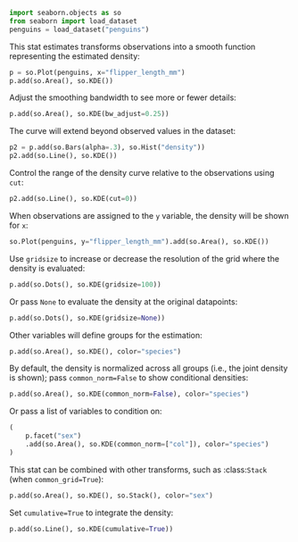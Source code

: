```python
import seaborn.objects as so
from seaborn import load_dataset
penguins = load_dataset("penguins")
```
This stat estimates transforms observations into a smooth function representing the estimated density:

```python
p = so.Plot(penguins, x="flipper_length_mm")
p.add(so.Area(), so.KDE())
```
Adjust the smoothing bandwidth to see more or fewer details:

```python
p.add(so.Area(), so.KDE(bw_adjust=0.25))
```
The curve will extend beyond observed values in the dataset:

```python
p2 = p.add(so.Bars(alpha=.3), so.Hist("density"))
p2.add(so.Line(), so.KDE())
```
Control the range of the density curve relative to the observations using `cut`:

```python
p2.add(so.Line(), so.KDE(cut=0))
```
When observations are assigned to the `y` variable, the density will be shown for `x`:

```python
so.Plot(penguins, y="flipper_length_mm").add(so.Area(), so.KDE())
```
Use `gridsize` to increase or decrease the resolution of the grid where the density is evaluated:

```python
p.add(so.Dots(), so.KDE(gridsize=100))
```
Or pass `None` to evaluate the density at the original datapoints:

```python
p.add(so.Dots(), so.KDE(gridsize=None))
```
Other variables will define groups for the estimation:

```python
p.add(so.Area(), so.KDE(), color="species")
```
By default, the density is normalized across all groups (i.e., the joint density is shown); pass `common_norm=False` to show conditional densities:

```python
p.add(so.Area(), so.KDE(common_norm=False), color="species")
```
Or pass a list of variables to condition on:

```python
(
    p.facet("sex")
    .add(so.Area(), so.KDE(common_norm=["col"]), color="species")
)
```
This stat can be combined with other transforms, such as :class:`Stack` (when `common_grid=True`):

```python
p.add(so.Area(), so.KDE(), so.Stack(), color="sex")
```
Set `cumulative=True` to integrate the density:

```python
p.add(so.Line(), so.KDE(cumulative=True))
```


```python

```
